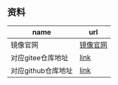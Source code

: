 ## 资料

| name               | url                                                          |
| ------------------ | ------------------------------------------------------------ |
| 镜像官网           | [镜像官网](http://layuimini.99php.cn/)                       |
| 对应gitee仓库地址  | [link](https://gitee.com/zhongshaofa/layuimini/)             |
| 对应github仓库地址 | [link]([https://github.com/zhongshaofa/layuimini/tree/v2](https://gitee.com/link?target=https%3A%2F%2Fgithub.com%2Fzhongshaofa%2Flayuimini%2Ftree%2Fv2)) |

